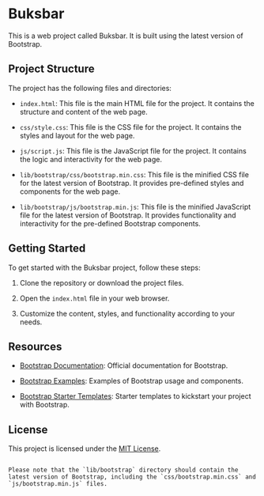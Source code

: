 # Buksbar

This is a web project called Buksbar. It is built using the latest version of Bootstrap.

## Project Structure

The project has the following files and directories:

- `index.html`: This file is the main HTML file for the project. It contains the structure and content of the web page.

- `css/style.css`: This file is the CSS file for the project. It contains the styles and layout for the web page.

- `js/script.js`: This file is the JavaScript file for the project. It contains the logic and interactivity for the web page.

- `lib/bootstrap/css/bootstrap.min.css`: This file is the minified CSS file for the latest version of Bootstrap. It provides pre-defined styles and components for the web page.

- `lib/bootstrap/js/bootstrap.min.js`: This file is the minified JavaScript file for the latest version of Bootstrap. It provides functionality and interactivity for the pre-defined Bootstrap components.

## Getting Started

To get started with the Buksbar project, follow these steps:

1. Clone the repository or download the project files.

2. Open the `index.html` file in your web browser.

3. Customize the content, styles, and functionality according to your needs.

## Resources

- [Bootstrap Documentation](https://getbootstrap.com/docs/): Official documentation for Bootstrap.

- [Bootstrap Examples](https://getbootstrap.com/docs/examples/): Examples of Bootstrap usage and components.

- [Bootstrap Starter Templates](https://getbootstrap.com/docs/5.1/examples/): Starter templates to kickstart your project with Bootstrap.

## License

This project is licensed under the [MIT License](LICENSE).
```

Please note that the `lib/bootstrap` directory should contain the latest version of Bootstrap, including the `css/bootstrap.min.css` and `js/bootstrap.min.js` files.